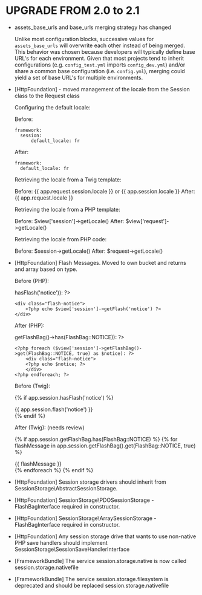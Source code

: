UPGRADE FROM 2.0 to 2.1
=======================

* assets_base_urls and base_urls merging strategy has changed

  Unlike most configuration blocks, successive values for
  ``assets_base_urls`` will overwrite each other instead of being merged.
  This behavior was chosen because developers will typically define base
  URL's for each environment. Given that most projects tend to inherit
  configurations (e.g. ``config_test.yml`` imports ``config_dev.yml``)
  and/or share a common base configuration (i.e. ``config.yml``), merging
  could yield a set of base URL's for multiple environments.

* [HttpFoundation] - moved management of the locale from the Session class to the Request class

  Configuring the default locale:

  Before:

      framework:
        session:
            default_locale: fr

  After:

      framework:
        default_locale: fr

  Retrieving the locale from a Twig template:

  Before: {{ app.request.session.locale }} or {{ app.session.locale }}
  After: {{ app.request.locale }}

  Retrieving the locale from a PHP template:

  Before: $view['session']->getLocale()
  After: $view['request']->getLocale()

  Retrieving the locale from PHP code:

  Before: $session->getLocale()
  After: $request->getLocale()

* [HttpFoundation] Flash Messages.  Moved to own bucket and returns and array based on type.

  Before (PHP):

  <?php if ($view['session']->hasFlash('notice')): ?>
      <div class="flash-notice">
          <?php echo $view['session']->getFlash('notice') ?>
      </div>
  <?php endif; ?>

  After (PHP):

  <?php if ($view['session']->getFlashBag()->has(FlashBag::NOTICE)): ?>
      <?php foreach ($view['session']->getFlashBag()->get(FlashBag::NOTICE, true) as $notice): ?>
          <div class="flash-notice">
          <?php echo $notice; ?>
          </div>
      <?php endforeach; ?>
  <?php endif; ?>

  Before (Twig):

  {% if app.session.hasFlash('notice') %}
      <div class="flash-notice">
          {{ app.session.flash('notice') }}
      </div>
  {% endif %}

  After (Twig): (needs review)

  {% if app.session.getFlashBag.has(FlashBag::NOTICE) %}
      {% for flashMessage in app.session.getFlashBag().get(FlashBag::NOTICE, true) %}
          <div class="flash-notice">
              {{ flashMessage }}
          </div>
      {% endforeach %}
  {% endif %}

* [HttpFoundation] Session storage drivers should inherit from SessionStorage\AbstractSessionStorage.

* [HttpFoundation] SessionStorage\PDOSessionStorage - FlashBagInterface required in constructor.

* [HttpFoundation] SessionStorage\ArraySessionStorage - FlashBagInterface required in constructor.

* [HttpFoundation] Any session storage drive that wants to use non-native PHP save handlers should
                   implement SessionStorage\SessionSaveHandlerInterface

* [FrameworkBundle] The service session.storage.native is now called session.storage.nativefile

* [FrameworkBundle] The service session.storage.filesystem is deprecated and should be replaced 
                    session.storage.nativefile
                      
